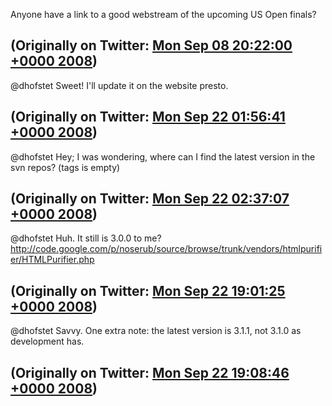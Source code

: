 Anyone have a link to a good webstream of the upcoming US Open finals?

(Originally on Twitter: [Mon Sep 08 20:22:00 +0000 2008](https://twitter.com/ezyang/status/914256834))
----
@dhofstet Sweet! I'll update it on the website presto.

(Originally on Twitter: [Mon Sep 22 01:56:41 +0000 2008](https://twitter.com/ezyang/status/929912785))
----
@dhofstet Hey; I was wondering, where can I find the latest version in the svn repos? (tags is empty)

(Originally on Twitter: [Mon Sep 22 02:37:07 +0000 2008](https://twitter.com/ezyang/status/929948855))
----
@dhofstet Huh. It still is 3.0.0 to me? http://code.google.com/p/noserub/source/browse/trunk/vendors/htmlpurifier/HTMLPurifier.php

(Originally on Twitter: [Mon Sep 22 19:01:25 +0000 2008](https://twitter.com/ezyang/status/930745662))
----
@dhofstet Savvy. One extra note: the latest version is 3.1.1, not 3.1.0 as development has.

(Originally on Twitter: [Mon Sep 22 19:08:46 +0000 2008](https://twitter.com/ezyang/status/930753763))
----
